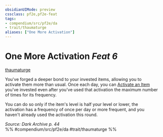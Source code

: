 ```yaml
---
obsidianUIMode: preview
cssclass: pf2e,pf2e-feat
tags:
- compendium/src/pf2e/da
- trait/thaumaturge
aliases: ["One More Activation"]
---
```

# One More Activation  *Feat 6*  
[thaumaturge](rules/traits/thaumaturge-da.md "Thaumaturge Class Trait")  


You've forged a deeper bond to your invested items, allowing you to activate them more than usual. Once each day, you can [Activate an Item](rules/actions/activate-an-item.md) you've invested even after you've used that activation the maximum number of times for its frequency.

You can do so only if the item's level is half your level or lower, the activation has a frequency of once per day or more frequent, and you haven't already used the activation this round.

*Source: Dark Archive p. 44*  
%% #compendium/src/pf2e/da #trait/thaumaturge %%